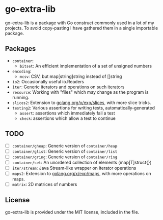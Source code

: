 go-extra-lib
============

go-extra-lib is a package with Go construct commonly used in a lot of my projects.
To avoid copy-pasting I have gathered them in a single importable package.


Packages
--------

- `container`:
    - `bitset`: An efficient implementation of a set of unsigned numbers
- `encoding`:
    - `mcsv`: CSV, but map\[string\]string instead of \[\]string
- `io2`: Occasionally useful io.Readers
- `iter`: Generic iterators and operations on such iterators
- `resource`: Working with "files" which may change as the program is running.
- `slices2`: Extension to [golang.org/x/exp/slices](https://pkg.go.dev/golang.org/x/exp/slices), with more slice tricks.
- `testing2`: Various assertions for writing tests, automatically-generated
    - `assert`: assertions which immediately fail a test
    - `check`: assertions which allow a test to continue

TODO
----

- [ ] `container/gheap`: Generic version of `container/heap`
- [ ] `container/glist`: Generic version of `container/list`
- [ ] `container/gring`: Generic version of `container/ring`
- [ ] `container/set`: An unordered collection of elements (map\[T\]struct{})
- [ ] `iter/stream`: Java Stream-like wrapper on iterator operations
- [ ] `maps2`: Extension to [golang.org/x/exp/maps](https://pkg.go.dev/golang.org/x/exp/maps), with more operations on maps.
- [ ] `matrix`: 2D matrices of numbers

License
-------

go-extra-lib is provided under the MIT license, included in the <LICENSE> file.
